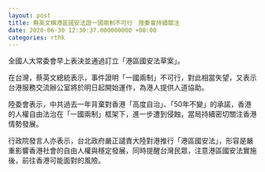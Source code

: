 ```yaml
---
layout: post
title: 蔡英文稱港區國安法證一國兩制不可行　陸委會持續關注
date: 2020-06-30 12:30:37.000000000 +08:00
categories: rthk
---
```


全國人大常委會早上表決並通過訂立「港區國安法草案」。

在台灣，蔡英文總統表示，事件證明「一國兩制」不可行，對此相當失望，又表示台港服務交流辦公室將於明日起開始運作，為港人提供人道協助。

陸委會表示，中共過去一年背棄對香港「高度自治」、「50年不變」的承諾，香港的人權自由法治在「一國兩制」框架下，進一步遭到侵蝕，當局持續密切關注香港情勢發展。

行政院發言人亦表示，台北政府嚴正譴責大陸對港推行「港區國安法」，形容是嚴重影響香港社會的自由人權與穩定發展，同時提醒台灣民眾，注意港區國安法實施後，前往香港可能面對的風險。
